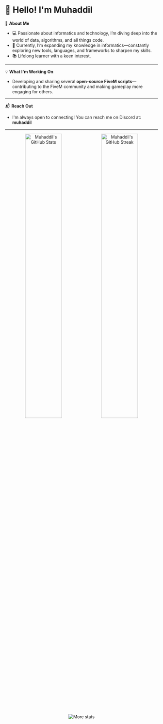 # 👋 Hello! I'm Muhaddil

🌟 **About Me**
- 💻 Passionate about informatics and technology, I’m diving deep into the world of data, algorithms, and all things code.
- 🌱 Currently, I’m expanding my knowledge in informatics—constantly exploring new tools, languages, and frameworks to sharpen my skills.
- 📚 Lifelong learner with a keen interest.

---

💡 **What I'm Working On**
- Developing and sharing several **open-source FiveM scripts**—contributing to the FiveM community and making gameplay more engaging for others.

---

📬 **Reach Out**
- I'm always open to connecting! You can reach me on Discord at: **muhaddil**

---

<div align="center">
  <img alt="Muhaddil's GitHub Stats" width="49%" src="https://github-readme-stats-git-masterrstaa-rickstaa.vercel.app/api?username=Muhaddil&show_icons=true&hide_border=true&theme=github_dark&include_all_commits=true&role=owner,collaborator&date_format=%5BY%20%5DM%20j" />
  <img alt="Muhaddil's GitHub Streak" width="49%" src="https://github-readme-streak-stats.herokuapp.com?user=Muhaddil&theme=github-dark-blue&hide_border=true&date_format=%5BY%20%5DM%20j" />
</div>

<div align="center">
  <img alt="More stats" src="https://github-profile-summary-cards.vercel.app/api/cards/profile-details?username=Muhaddil&theme=github_dark" />  
</div>
